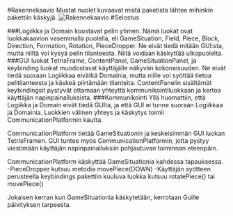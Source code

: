 #Rakennekaavio
Mustat nuolet kuvaavat mistä paketista lähtee mihinkin pakettiin käskyjä.
![Rakennekaavio](/Dokumentaatio/Rakennekaavio.png)
#Selostus

###Logiikka ja Domain
koostavat pelin ytimen. Nämä luokat ovat luokkakaavion vasemmalla puolella, eli GameSituation, Field, Piece, Block, Direction, Formation, Rotation, PieceDropper. Ne eivät tiedä mitään GUI:sta, mutta niiltä voi kysyä pelin tilanteesta. Niitä voidaan käskyttää ulkopuolelta.
###GUI
luokat TetrisFrame, ContentPanel, GameSituationPanel, ja keybinding luokat muodostavat käyttäjälle näkyvän kokonaisuuden. Ne eivät tiedä suoraan Logiikkaa eivätkä Domainia, mutta niille voi syöttää tietoa pelitilanteesta ja käskeä piirtämään tilanteita. ContentPanelin sisältämät keybindingsit pystyvät ottamaan yhteyttä kommunikointiluokkaan ja kertoa käyttäjän napinpainalluksista.
###Kommunikointi
Yllä huomattiin, että Logiikka ja Domain eivät tiedä GUIta, ja että GUI ei tunne suoraan Logiikkaa ja Domainia. Luokkien välinen yhteys ja käskytys toimii CommunicationPlatformin kautta.

CommunicationPlatform tietää GameSituationin ja keskeisimmän GUI luokan TetrisFramen. GUI tuntee myös CommunicationPlatformin, jotta pystyy viestimään käyttäjän napinpainalluksiin pohjautuvan toiminnan eteenpäin.

CommunicationPlatform käskyttää GameSituationia kahdessa tapauksessa.
		      -PieceDropper kutsuu metodia movePiece(DOWN)
		      -Käyttäjän syötteen perusteella keybindings pakettiin kuuluva luokka kutsuu rotatePiece() tai movePiece()

Jokaisen kerran kun GameSituationia käskytetään, kerrotaan Guille päivityksen tarpeesta.